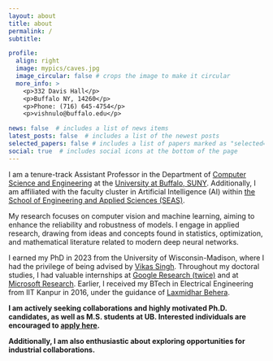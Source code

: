 ```yaml
---
layout: about
title: about
permalink: /
subtitle: 

profile:
  align: right
  image: mypics/caves.jpg
  image_circular: false # crops the image to make it circular
  more_info: >
    <p>332 Davis Hall</p>
    <p>Buffalo NY, 14260</p>
    <p>Phone: (716) 645-4754</p>
    <p>vishnulo@buffalo.edu</p>

news: false  # includes a list of news items
latest_posts: false  # includes a list of the newest posts
selected_papers: false # includes a list of papers marked as "selected={true}"
social: true  # includes social icons at the bottom of the page
---
```


I am a tenure-track Assistant Professor in the Department of [Computer Science and Engineering](https://engineering.buffalo.edu/computer-science-engineering.html) at the [University at Buffalo, SUNY](https://www.buffalo.edu/). Additionally, I am affiliated with the faculty cluster in Artificial Intelligence (AI) within [the School of Engineering and Applied Sciences (SEAS)](https://engineering.buffalo.edu/).

My research focuses on computer vision and machine learning, aiming to enhance the reliability and robustness of models. I engage in applied research, drawing from ideas and concepts found in statistics, optimization, and mathematical literature related to modern deep neural networks.

I earned my PhD in 2023 from the University of Wisconsin-Madison, where I had the privilege of being advised by [Vikas Singh](https://www.biostat.wisc.edu/~vsingh/). Throughout my doctoral studies, I had valuable internships at [Google Research (twice)](https://research.google/) and at [Microsoft Research](https://www.microsoft.com/en-us/research/). Earlier, I received my BTech in Electrical Engineering from IIT Kanpur in 2016, under the guidance of [Laxmidhar Behera](https://home.iitk.ac.in/~lbehera/).

**I am actively seeking collaborations and highly motivated Ph.D. candidates, as well as M.S. students at UB. Interested individuals are encouraged to [apply here](https://forms.gle/9jzFC42BKVRm7jxKA).**

**Additionally, I am also enthusiastic about exploring opportunities for industrial collaborations.**

<!--
.Write your biography here. Tell the world about yourself. Link to your favorite [subreddit](http://reddit.com). You can put a picture in, too. The code is already in, just name your picture `prof_pic.jpg` and put it in the `img/` folder.

Put your address / P.O. box / other info right below your picture. You can also disable any of these elements by editing `profile` property of the YAML header of your `_pages/about.md`. Edit `_bibliography/papers.bib` and Jekyll will render your [publications page](/al-folio/publications/) automatically.

Link to your social media connections, too. This theme is set up to use [Font Awesome icons](https://fontawesome.com/) and [Academicons](https://jpswalsh.github.io/academicons/), like the ones below. Add your Facebook, Twitter, LinkedIn, Google Scholar, or just disable all of them.
-->